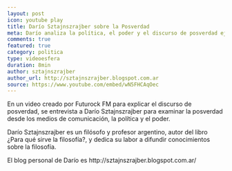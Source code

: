 ```yaml
---
layout: post
icon: youtube play
title: Darío Sztajnszrajber sobre la Posverdad
meta: Darío analiza la política, el poder y el discurso de posverdad ejemplificando con la metodología de los medios de prensa tomando un concepto de Foucault
comments: true
featured: true
category: politica
type: videoesfera
duration: 8min
author: sztajnszrajber
author_url: http://sztajnszrajber.blogspot.com.ar
source: https://www.youtube.com/embed/wN5FHCAqOec
---
```


<p>
En un video creado por Futurock FM para explicar el discurso de posverdad, se entrevista a Darío Sztajnszrajber para examinar la posverdad desde los medios de comunicación, la política y el poder.	
</p>

<p>Darío Sztajnszrajber es un filósofo y profesor argentino, autor del libro ¿Para qué sirve la filosofía?, y dedica su labor a difundir conocimientos sobre la filosofía.</p>

<p>El blog personal de Darío es http://sztajnszrajber.blogspot.com.ar/</p>